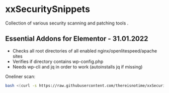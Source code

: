 # xxSecuritySnippets
Collection of various security scanning and patching tools .

## Essential Addons for Elementor - 31.01.2022 
- Checks all root directories of all enabled nginx/openlitespeed/apache sites
- Verifies if directory contains wp-config.php
- Needs wp-cli and jq in order to work (autoinstalls jq if missing)

Oneliner scan:
```bash
bash <(curl -s https://raw.githubusercontent.com/thereisnotime/xxSecuritySnippets/master/wp-elementor-ea.sh)
```

